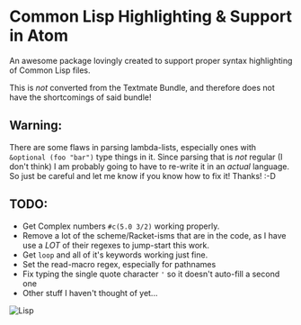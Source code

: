 # Common Lisp Highlighting & Support in Atom

An awesome package lovingly created to support proper syntax highlighting of
Common Lisp files.

This is *not* converted from the Textmate Bundle, and therefore does not have
the shortcomings of said bundle!

## Warning:
There are some flaws in parsing lambda-lists, especially ones with `&optional (foo "bar")`
type things in it.  Since parsing that is *not* regular (I don't think) I am probably
going to have to re-write it in an *actual* language.  So just be careful and let
me know if you know how to fix it! Thanks! :-D

## TODO:
* Get Complex numbers `#c(5.0 3/2)` working properly.
* Remove a lot of the scheme/Racket-isms that are in the code, as I have use a *LOT*
  of their regexes to jump-start this work.
* Get `loop` and all of it's keywords working just fine.
* Set the read-macro regex, especially for pathnames
* Fix typing the single quote character `'` so it doesn't auto-fill a second one
* Other stuff I haven't thought of yet...


![Lisp](https://cdn.rawgit.com/serialhex/language-common-lisp/eaae981b68cff11951f296174f1248f03c7e1083/lisplogo_alien.svg)
